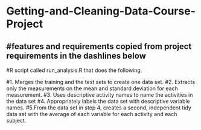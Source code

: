 # Getting-and-Cleaning-Data-Course-Project

#features and requirements copied from project requirements in the dashlines below
-----------------------------------------------------------------------------------

#R script called run_analysis.R that does the following. 

#1. Merges the training and the test sets to create one data set.
#2. Extracts only the measurements on the mean and standard deviation for each measurement. 
#3. Uses descriptive activity names to name the activities in the data set
#4. Appropriately labels the data set with descriptive variable names. 
#5.From the data set in step 4, creates a second, independent tidy data set with the average of each variable for each activity and each subject.
